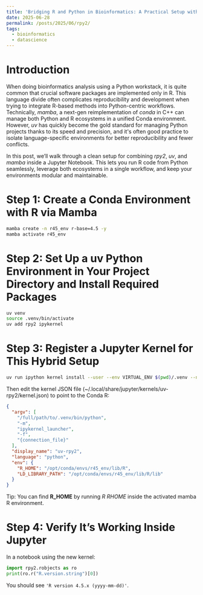 ```yaml
---
title: 'Bridging R and Python in Bioinformatics: A Practical Setup with rpy2, uv, and mamba in Jupyter Notebooks'
date: 2025-06-28
permalink: /posts/2025/06/rpy2/
tags:
  - bioinformatics
  - datascience
---
```


# Introduction
When doing bioinformatics analysis using a Python workstack, it is quite common that crucial software packages are implemented only in R. This language divide often complicates reproducibility and development when trying to integrate R-based methods into Python-centric workflows. Technically, *mamba*, a next-gen reimplementation of *conda* in C++ can manage both Python and R ecosystems in a unified Conda environment. However, *uv* has quickly become the gold standard for managing Python projects thanks to its speed and precision, and it's often good practice to isolate language-specific environments for better reproducibility and fewer conflicts.

In this post, we’ll walk through a clean setup for combining *rpy2*, *uv*, and *mamba* inside a Jupyter Notebook. This lets you run R code from Python seamlessly, leverage both ecosystems in a single workflow, and keep your environments modular and maintainable.

# Step 1: Create a Conda Environment with R via Mamba
```bash
mamba create -n r45_env r-base=4.5 -y
mamba activate r45_env

```

# Step 2: Set Up a uv Python Environment in Your Project Directory and Install Required Packages
```bash
uv venv
source .venv/bin/activate
uv add rpy2 ipykernel
```

# Step 3: Register a Jupyter Kernel for This Hybrid Setup
```bash
uv run ipython kernel install --user --env VIRTUAL_ENV $(pwd)/.venv --name=uv-rpy2
```
Then edit the kernel JSON file (~/.local/share/jupyter/kernels/uv-rpy2/kernel.json) to point to the Conda R:
```json
{
  "argv": [
    "/full/path/to/.venv/bin/python",
    "-m",
    "ipykernel_launcher",
    "-f",
    "{connection_file}"
  ],
  "display_name": "uv-rpy2",
  "language": "python",
  "env": {
    "R_HOME": "/opt/conda/envs/r45_env/lib/R",
    "LD_LIBRARY_PATH": "/opt/conda/envs/r45_env/lib/R/lib"
  }
}
```
Tip: You can find **R_HOME** by running *R RHOME* inside the activated mamba R environment.

# Step 4: Verify It’s Working Inside Jupyter
In a notebook using the new kernel:
```python
import rpy2.robjects as ro
print(ro.r("R.version.string")[0])
```
You should see `'R version 4.5.x (yyyy-mm-dd)'`. 
